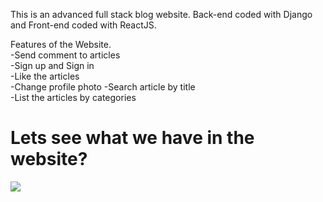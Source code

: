 This is an advanced full stack blog website. Back-end coded with Django and Front-end coded with ReactJS.

Features of the Website.<br/>
 -Send comment to articles<br/>
 -Sign up and Sign in<br/>
 -Like the articles<br/>
 -Change profile photo
 -Search article by title<br/>
 -List the articles by categories<br/>
 
# Lets see what we have in the website?
![](blogapp.gif)
